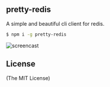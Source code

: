 pretty-redis
------------

A simple and beautiful cli client for redis.

```bash
$ npm i -g pretty-redis
```

![screencast](./screencast.gif)

## License

(The MIT License)
